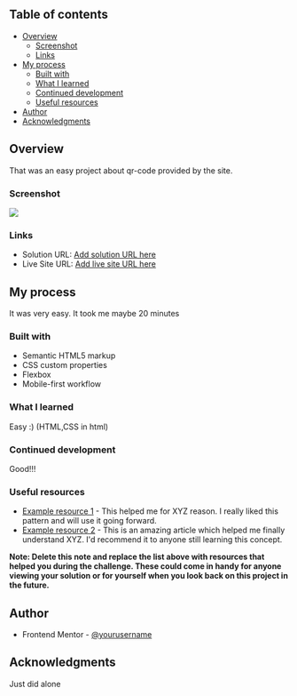 ## Table of contents

- [Overview](#overview)
  - [Screenshot](#screenshot)
  - [Links](#links)
- [My process](#my-process)
  - [Built with](#built-with)
  - [What I learned](#what-i-learned)
  - [Continued development](#continued-development)
  - [Useful resources](#useful-resources)
- [Author](#author)
- [Acknowledgments](#acknowledgments)

## Overview

That was an easy project about qr-code provided by the site.

### Screenshot

![](./image.png)

### Links

- Solution URL: [Add solution URL here](https://github.com/bobov1190/qr-code-component)
- Live Site URL: [Add live site URL here](https://bobov1190.github.io/qr-code-component/)

## My process

It was very easy. It took me maybe 20 minutes

### Built with

- Semantic HTML5 markup
- CSS custom properties
- Flexbox
- Mobile-first workflow

### What I learned

Easy :) (HTML,CSS in html)

### Continued development

Good!!!

### Useful resources

- [Example resource 1](https://www.example.com) - This helped me for XYZ reason. I really liked this pattern and will use it going forward.
- [Example resource 2](https://www.example.com) - This is an amazing article which helped me finally understand XYZ. I'd recommend it to anyone still learning this concept.

**Note: Delete this note and replace the list above with resources that helped you during the challenge. These could come in handy for anyone viewing your solution or for yourself when you look back on this project in the future.**

## Author

- Frontend Mentor - [@yourusername](https://www.frontendmentor.io/profile/bobov1190)

## Acknowledgments

Just did alone
